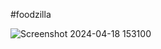 # f o o d z i l l a 

![Screenshot 2024-04-18 153100](https://github.com/realg701/foodzilla/assets/125727302/1dc5241f-2d12-4233-b2fa-20804307ccb9)
